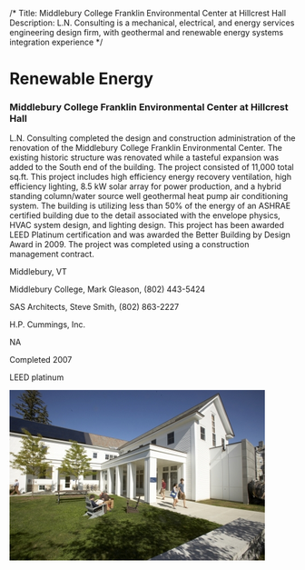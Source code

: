/*
Title: Middlebury College Franklin Environmental Center at Hillcrest Hall
Description: L.N. Consulting is a mechanical, electrical, and energy services engineering design firm, with geothermal and renewable energy systems integration experience
*/

# Renewable Energy

<div>
	<div class="row">
		<div class="col-md-6" >
			<div class="well" >
				<h3>Middlebury College Franklin Environmental Center at Hillcrest Hall</h3>
				<p>L.N. Consulting completed the design and construction administration of the renovation of the Middlebury College Franklin Environmental Center.  The existing historic structure was renovated while a tasteful expansion was added to the South end of the building.  The project consisted of 11,000 total sq.ft.  This project includes high efficiency energy recovery ventilation, high efficiency lighting, 8.5 kW solar array for power production, and a hybrid standing column/water source well geothermal heat pump air conditioning system.  The building is utilizing less than 50% of the energy of an ASHRAE certified building due to the detail associated with the envelope physics, HVAC system design, and lighting design.  This project has been awarded LEED Platinum certification and was awarded the Better Building by Design Award in 2009.  The project was completed using a construction management contract.</p>
				<p>Middlebury, VT</p>
				<p>Middlebury College, Mark Gleason, (802) 443-5424</p>
				<p>SAS Architects, Steve Smith, (802) 863-2227</p>
				<p>H.P. Cummings, Inc.</p>
				<p>NA</p>
				<p>Completed 2007</p>
				<p>LEED platinum</p>
			</div>
		</div>
		<div class="col-md-6" >
			<img class="img-responsive img-rounded" src="/files/middlebury_franklin.jpg" >
		</div>
	</div>
</div>